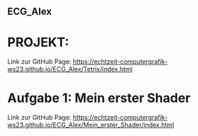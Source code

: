 ## ECG_Alex

# PROJEKT:
Link zur GitHub Page: https://echtzeit-computergrafik-ws23.github.io/ECG_Alex/Tetrix/index.html
# Aufgabe 1: Mein erster Shader
Link zur GitHub Page: https://echtzeit-computergrafik-ws23.github.io/ECG_Alex/Mein_erster_Shader/index.html
